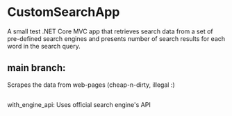 # CustomSearchApp
A small test .NET Core MVC app that retrieves search data from a set of pre-defined search engines and presents number of search results for each word in the search query.

## main branch:
Scrapes the data from web-pages (cheap-n-dirty, illegal :)

##
with_engine_api: Uses official search engine's API
